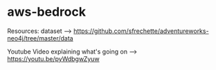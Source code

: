 # aws-bedrock

Resources: dataset --> https://github.com/sfrechette/adventureworks-neo4j/tree/master/data

Youtube Video explaining what's going on --> https://youtu.be/pyWdbgwZyuw